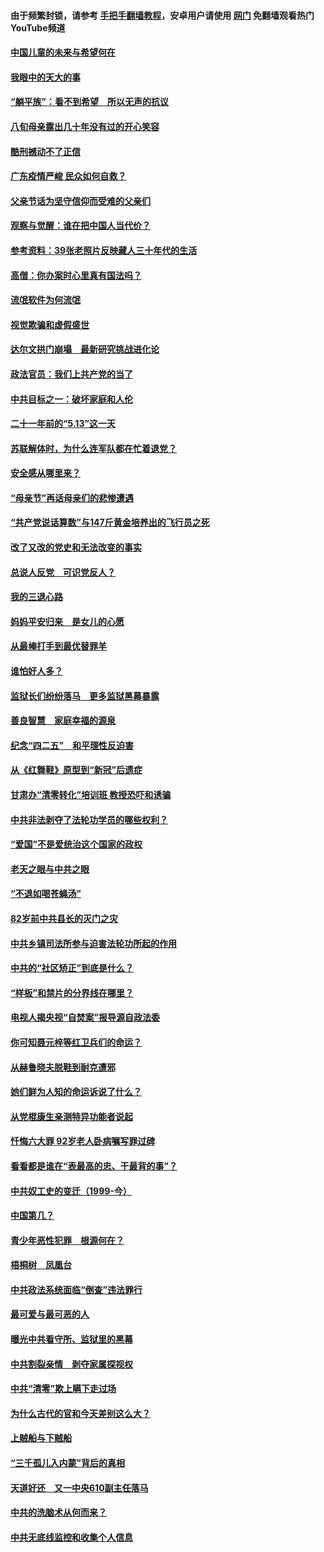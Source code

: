 #### 由于频繁封锁，请参考 [手把手翻墙教程](https://github.com/gfw-breaker/guides/wiki/)，安卓用户请使用 [网门](https://github.com/gfw-breaker/nogfw/blob/master/dl.md?t=07072100) 免翻墙观看热门YouTube频道 

#### [中国儿童的未来与希望何在](../pages/19/427680.md?t=07072100) 

#### [我眼中的天大的事](../pages/19/427619.md?t=07072100) 

#### [“躺平族”：看不到希望　所以无声的抗议](../pages/19/427464.md?t=07072100) 

#### [八旬母亲露出几十年没有过的开心笑容](../pages/19/427429.md?t=07072100) 

#### [酷刑撼动不了正信](../pages/19/427414.md?t=07072100) 

#### [广东疫情严峻 民众如何自救？](../pages/19/427311.md?t=07072100) 

#### [父亲节话为坚守信仰而受难的父亲们](../pages/19/427033.md?t=07072100) 

#### [观察与觉醒：谁在把中国人当代价？](../pages/19/426987.md?t=07072100) 

#### [参考资料：39张老照片反映藏人三十年代的生活](../pages/19/426471.md?t=07072100) 

#### [高僧：你办案时心里真有国法吗？](../pages/19/426530.md?t=07072100) 

#### [流氓软件为何流氓](../pages/19/426531.md?t=07072100) 

#### [视觉欺骗和虚假盛世](../pages/19/426443.md?t=07072100) 

#### [达尔文拱门崩塌　最新研究挑战进化论](../pages/19/426009.md?t=07072100) 

#### [政法官员：我们上共产党的当了](../pages/19/425351.md?t=07072100) 

#### [中共目标之一：破坏家庭和人伦](../pages/19/424454.md?t=07072100) 

#### [二十一年前的“5.13”这一天](../pages/19/424814.md?t=07072100) 

#### [苏联解体时，为什么连军队都在忙着退党？](../pages/19/424335.md?t=07072100) 

#### [安全感从哪里来？](../pages/19/424336.md?t=07072100) 

#### [“母亲节”再话母亲们的悲惨遭遇](../pages/19/424234.md?t=07072100) 

#### [“共产党说话算数”与147斤黄金培养出的飞行员之死](../pages/19/424115.md?t=07072100) 

#### [改了又改的党史和无法改变的事实](../pages/19/424037.md?t=07072100) 

#### [总说人反党　可识党反人？](../pages/19/423820.md?t=07072100) 

#### [我的三退心路](../pages/19/423876.md?t=07072100) 

#### [妈妈平安归来　是女儿的心愿](../pages/19/423947.md?t=07072100) 

#### [从最棒打手到最优替罪羊](../pages/19/423819.md?t=07072100) 

#### [谁怕好人多？](../pages/19/423774.md?t=07072100) 

#### [监狱长们纷纷落马　更多监狱黑幕暴露](../pages/19/423787.md?t=07072100) 

#### [善良智慧　家庭幸福的源泉](../pages/19/423632.md?t=07072100) 

#### [纪念“四二五”　和平理性反迫害](../pages/19/423660.md?t=07072100) 

#### [从《红舞鞋》原型到“新冠”后遗症](../pages/19/423509.md?t=07072100) 

#### [甘肃办“清零转化”培训班 教授恐吓和诱骗](../pages/19/423498.md?t=07072100) 

#### [中共非法剥夺了法轮功学员的哪些权利？](../pages/19/423392.md?t=07072100) 

#### [“爱国”不是爱统治这个国家的政权](../pages/19/423029.md?t=07072100) 

#### [老天之眼与中共之眼](../pages/19/423378.md?t=07072100) 

#### [“不退如喝苍蝇汤”](../pages/19/423287.md?t=07072100) 

#### [82岁前中共县长的灭门之灾](../pages/19/423055.md?t=07072100) 

#### [中共乡镇司法所参与迫害法轮功所起的作用](../pages/19/423064.md?t=07072100) 

#### [中共的“社区矫正”到底是什么？](../pages/19/422870.md?t=07072100) 

#### [“样板”和禁片的分界线在哪里？](../pages/19/422704.md?t=07072100) 

#### [电视人揭央视“自焚案”报导源自政法委](../pages/19/422770.md?t=07072100) 

#### [你可知聂元梓等红卫兵们的命运？](../pages/19/422848.md?t=07072100) 

#### [从赫鲁晓夫脱鞋到耐克遭邪](../pages/19/422826.md?t=07072100) 

#### [她们鲜为人知的命运诉说了什么？](../pages/19/422754.md?t=07072100) 

#### [从党棍康生亲测特异功能者说起](../pages/19/422657.md?t=07072100) 

#### [忏悔六大罪 92岁老人卧病嘱写罪过碑](../pages/19/422750.md?t=07072100) 

#### [看看都是谁在“表最高的忠、干最背的事”？](../pages/19/422703.md?t=07072100) 

#### [中共奴工史的变迁（1999-今）](../pages/19/422656.md?t=07072100) 

#### [中国第几？](../pages/19/422496.md?t=07072100) 

#### [青少年恶性犯罪　根源何在？](../pages/19/422449.md?t=07072100) 

#### [梧桐树　凤凰台](../pages/19/422442.md?t=07072100) 

#### [中共政法系统面临“倒查”违法罪行](../pages/19/422497.md?t=07072100) 

#### [最可爱与最可恶的人](../pages/19/422448.md?t=07072100) 

#### [曝光中共看守所、监狱里的黑幕](../pages/19/422390.md?t=07072100) 

#### [中共割裂亲情　剥夺家属探视权](../pages/19/422364.md?t=07072100) 

#### [中共“清零”欺上瞒下走过场](../pages/19/422306.md?t=07072100) 

#### [为什么古代的官和今天差别这么大？](../pages/19/422228.md?t=07072100) 

#### [上贼船与下贼船](../pages/19/422276.md?t=07072100) 

#### [“三千孤儿入内蒙”背后的真相](../pages/19/422229.md?t=07072100) 

#### [天道好还　又一中央610副主任落马](../pages/19/422155.md?t=07072100) 

#### [中共的洗脑术从何而来？](../pages/19/422154.md?t=07072100) 

#### [中共无底线监控和收集个人信息](../pages/19/422039.md?t=07072100) 

